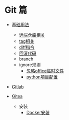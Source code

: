 # Git 篇
* [基础用法](基本使用/README.md)
  + [远端仓库相关](基本使用/远端/README.md)
  + [tag相关](基本使用/tag/README.md)  
  + [diff指令](基本使用/diff/README.md)
  + [回滚代码](基本使用/回滚代码/README.md)
  + [branch](基本使用/branch/README.md)
  + ignore规则
    - [忽略office临时文件](基本使用/ignore规则/忽略office临时文件.md)
    - [python项目配置](基本使用/ignore规则/python项目配置.md)

* [Gitlab](Gitlab/README.md)

* [Gitea](Gitea/README.md)
  + 安装
    - [Docker安装](Gitea/安装/Docker安装.md)
